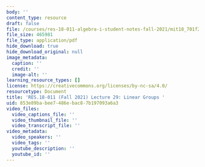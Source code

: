 ```yaml
---
body: ''
content_type: resource
draft: false
file: /courses/res-18-011-algebra-i-student-notes-fall-2021/mit18_701f21_lect29.pdf
file_size: 465981
file_type: application/pdf
hide_download: true
hide_download_original: null
image_metadata:
  caption: ''
  credit: ''
  image-alt: ''
learning_resource_types: []
license: https://creativecommons.org/licenses/by-nc-sa/4.0/
resourcetype: Document
title: 'RES.18-011 (Fall 2021) Lecture 29: Linear Groups '
uid: 853e89ba-bee7-486e-bac8-7b197093a6a3
video_files:
  video_captions_file: ''
  video_thumbnail_file: ''
  video_transcript_file: ''
video_metadata:
  video_speakers: ''
  video_tags: ''
  youtube_description: ''
  youtube_id: ''
---
```

